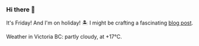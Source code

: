 ### Hi there :wave:

It's Friday! And I'm on holiday! :desert_island: I might be crafting a fascinating [blog post](https://benjaminwuethrich.dev).

Weather in Victoria BC: partly cloudy, at +17°C.
